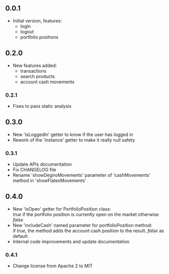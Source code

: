 ## 0.0.1
- Initial version, features: 
    - login
    - logout
    - portfolio positions

## 0.2.0
- New features added:
    - transactions
    - search products
    - account cash movements

### 0.2.1
- Fixes to pass static analysis

## 0.3.0
- New 'isLoggedIn' getter to know if the user has logged in
- Rework of the 'instance' getter to make it really null safety

### 0.3.1
- Update APIs documentation
- Fix CHANGELOG file
- Rename 'showDegiroMovements' parameter of 'cashMovements' method in 'showFlatexMovements'

## 0.4.0
- New 'isOpen' getter for PortfolioPosition class: <br>
_true_ if the portfolio position is currently open on the market otherwise _false_
- New 'includeCash' named parameter for portfolioPosition method: <br>
if _true_, the method adds the account cash position to the result. _false_ as default.
- Internal code improvements and update documentation

### 0.4.1
- Change license from Apache 2 to MIT
